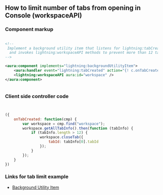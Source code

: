 ## How to limit number of tabs from opening in Console (workspaceAPI)

### Component markup
```xml

<!--
 Implement a background utility item that listens for lightning:tabCreated events when the app loads, 
  and invokes lightning:workspaceAPI methods to prevent more than 12 tabs from opening.
-->

<aura:component implements="lightning:backgroundUtilityItem">
    <aura:handler event="lightning:tabCreated" action="{! c.onTabCreated }" />
    <lightning:workspaceAPI aura:id="workspace" />
</aura:component>



```

### Client side controller code

```js


({
    onTabCreated: function(cmp) {
        var workspace = cmp.find("workspace");
        workspace.getAllTabInfo().then(function (tabInfo) {
            if (tabInfo.length > 12) {
                workspace.closeTab({
                    tabId: tabInfo[0].tabId
                });
            }
        });
    }
})

```

### Links for tab limit example

- [Background Utility Item](https://developer.salesforce.com/docs/component-library/bundle/lightning:backgroundUtilityItem/documentation)
